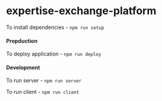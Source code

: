 # expertise-exchange-platform

To install dependencies - `npm run setup`

#### Propduction
To deploy application - `npm run deploy`

#### Development
To run server - `npm run server`

To run client - `npm run client`

